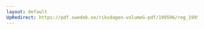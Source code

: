 ```yaml
---
layout: default
UpRedirect: https://pdf.swedeb.se/riksdagen-volumeG-pdf/199596/reg_199596/reg_199596_0224.pdf
---
```

